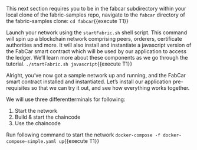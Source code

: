 This next section requires you to be in the fabcar subdirectory within your local clone of the fabric-samples repo, navigate to the `fabcar` directory of the fabric-samples clone:
`cd fabcar`{{execute T1}}


Launch your network using the `startFabric.sh` shell script. This command will spin up a blockchain network comprising peers, orderers, certificate authorities and more. It will also install and instantiate a javascript version of the FabCar smart contract which will be used by our application to access the ledger. We’ll learn more about these components as we go through the tutorial.
`./startFabric.sh javascript`{{execute T1}}

Alright, you’ve now got a sample network up and running, and the FabCar smart contract installed and instantiated. Let’s install our application pre-requisites so that we can try it out, and see how everything works together.

We will use three differentterminals for following:
1. Start the network
2. Build & start the chaincode
3. Use the chaincode

Run following command to start the network
`docker-compose -f docker-compose-simple.yaml up`{{execute T1}}